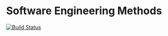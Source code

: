 # Software Engineering Methods

[![Build Status](https://travis-ci.com/Mike985/semTWO.svg?branch=main)](https://travis-ci.com/Mike985/semTWO)
